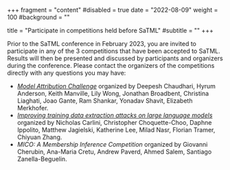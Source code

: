 +++
fragment = "content"
#disabled = true
date = "2022-08-09"
weight = 100
#background = ""

title = "Participate in competitions held before SaTML"
#subtitle = ""
+++

Prior to the SaTML conference in February 2023, you are invited to participate in any of the 3 competitions that have been accepted to SaTML. Results will then be presented and discussed by participants and organizers during the conference. Please contact the organizers of the competitions directly with any questions you may have: 
* [*Model Attribution Challenge*](http://mlmac.io) organized by Deepesh Chaudhari, Hyrum Anderson, Keith Manville, Lily Wong, Jonathan Broadbent, Christina Liaghati, Joao Gante, Ram Shankar, Yonadav Shavit, Elizabeth Merkhofer.
* [*Improving training data extraction attacks on large language models*](https://github.com/google-research/lm-extraction-benchmark) organized by Nicholas Carlini, Christopher Choquette-Choo, Daphne Ippolito, Matthew Jagielski, Katherine Lee, Milad Nasr, Florian Tramer, Chiyuan Zhang.
* *MICO: A Membership Inference Competition* organized by Giovanni Cherubin, Ana-Maria Cretu, Andrew Paverd,  Ahmed Salem, Santiago Zanella-Beguelin.
